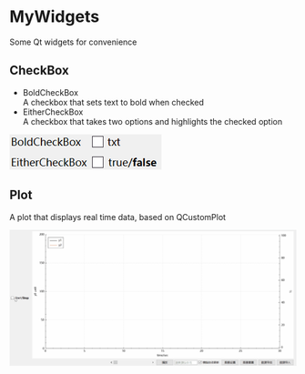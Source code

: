 # MyWidgets

Some Qt widgets for convenience

## CheckBox
- BoldCheckBox\
	A checkbox that sets text to bold when checked
- EitherCheckBox\
	A checkbox that takes two options and highlights the checked option

![CheckBox](assets/CheckBox.gif)

## Plot

A plot that displays real time data, based on QCustomPlot

![Plot](assets/Plot.gif)
